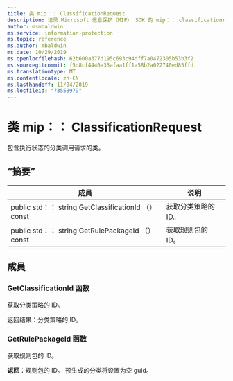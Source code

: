 ```yaml
---
title: 类 mip：： ClassificationRequest
description: 记录 Microsoft 信息保护（MIP） SDK 的 mip：： classificationrequest 类。
author: msmbaldwin
ms.service: information-protection
ms.topic: reference
ms.author: mbaldwin
ms.date: 10/29/2019
ms.openlocfilehash: 62b600a377d195c693c94dff7a0472305b53b3f2
ms.sourcegitcommit: f5d8cf4440a35afaa1ff1a58b2a022740ed85ffd
ms.translationtype: MT
ms.contentlocale: zh-CN
ms.lasthandoff: 11/04/2019
ms.locfileid: "73558979"
---
```

# <a name="class-mipclassificationrequest"></a>类 mip：： ClassificationRequest 
包含执行状态的分类调用请求的类。
  
## <a name="summary"></a>“摘要”
 成員                        | 说明                                
--------------------------------|---------------------------------------------
public std：： string GetClassificationId （） const  |  获取分类策略的 ID。
public std：： string GetRulePackageId （） const  |  获取规则包的 ID。
  
## <a name="members"></a>成員
  
### <a name="getclassificationid-function"></a>GetClassificationId 函数
获取分类策略的 ID。

  
返回结果：分类策略的 ID。
  
### <a name="getrulepackageid-function"></a>GetRulePackageId 函数
获取规则包的 ID。

  
**返回**：规则包的 ID。 预生成的分类将设置为空 guid。